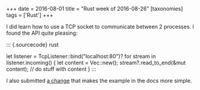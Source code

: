 +++
date = 2016-08-01
title = "Rust week of 2016-08-26"
[taxonomies]
tags = ['Rust']
+++

I did learn how to use a TCP socket to communicate between 2 processes.
I found the API quite pleasing:

::: {.sourcecode}
rust

let listener = TcpListener::bind("localhost:80")? for stream in
listener.incoming() { let content = Vec::new();
stream?.read_to_end(&mut content); // do stuff with content }
:::

I also submitted [a change] that makes the example in the docs more
simple.

  [a change]: https://github.com/rust-lang/rust/pull/36134
